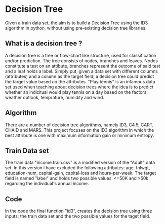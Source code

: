 # Decision Tree
Given a train data set, the aim is to build a Decision Tree using the ID3 algorithm in python, without using pre-existing decision tree libraries.

## What is a decision tree ?
A decision tree is a tree or flow-chart like structure, used for classification and/or prediction.
The tree consists of nodes, branches and leaves. Nodes constitute a test on an attibute, branches represent the outcome of said test and a leaf holds a label.
Simply put, given a data set with different columns (attributes) and a column as the target field, a decision tree could predict the target value based on the attributes.
"Play tennis" is an infamous data set used when teaching about decision trees where the idea is to predict whether an indicitual would play tennis on a day based on the factors: weather outlook, temprature, humidity and wind.

## Algorithm
There are a number of decision tree algorithms, namely ID3, C4.5, CART, CHAID and MARS.
This project focuses on the ID3 algorithm in which the best attribute is one with maximum information gain or minimum entropy.

## Train Data set
The train data "income.train.csv" is a modified version of the "Adult" data set.
In this version I have excluded the following attributes: age, fnlwgt, education-num, capital-gain, capital-loss and hours-per-week.
The target field is named "label" and holds two possible values: <=50K and >50k regarding the individual's annual income.

## Code
In the code the final function "id3", creates the decision tree using three inputs; the train data set and the two possible values for the taget field.
